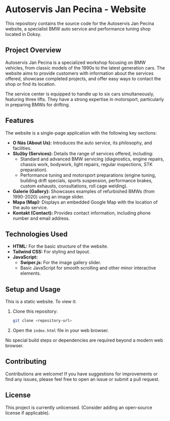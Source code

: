 # Autoservis Jan Pecina - Website

This repository contains the source code for the Autoservis Jan Pecina website, a specialist BMW auto service and performance tuning shop located in Doksy.

## Project Overview

Autoservis Jan Pecina is a specialized workshop focusing on BMW vehicles, from classic models of the 1990s to the latest generation cars. The website aims to provide customers with information about the services offered, showcase completed projects, and offer easy ways to contact the shop or find its location.

The service center is equipped to handle up to six cars simultaneously, featuring three lifts. They have a strong expertise in motorsport, particularly in preparing BMWs for drifting.

## Features

The website is a single-page application with the following key sections:

*   **O Nás (About Us):** Introduces the auto service, its philosophy, and facilities.
*   **Služby (Services):** Details the range of services offered, including:
    *   Standard and advanced BMW servicing (diagnostics, engine repairs, chassis work, bodywork, light repairs, regular inspections, STK preparation).
    *   Performance tuning and motorsport preparations (engine tuning, building drift specials, sports suspension, performance brakes, custom exhausts, consultations, roll cage welding).
*   **Galerie (Gallery):** Showcases examples of refurbished BMWs (from 1990-2020) using an image slider.
*   **Mapa (Map):** Displays an embedded Google Map with the location of the auto service.
*   **Kontakt (Contact):** Provides contact information, including phone number and email address.

## Technologies Used

*   **HTML:** For the basic structure of the website.
*   **Tailwind CSS:** For styling and layout.
*   **JavaScript:**
    *   **Swiper.js:** For the image gallery slider.
    *   Basic JavaScript for smooth scrolling and other minor interactive elements.

## Setup and Usage

This is a static website. To view it:

1.  Clone this repository:
    ```bash
    git clone <repository-url>
    ```
2.  Open the `index.html` file in your web browser.

No special build steps or dependencies are required beyond a modern web browser.

## Contributing

Contributions are welcome! If you have suggestions for improvements or find any issues, please feel free to open an issue or submit a pull request.

## License

This project is currently unlicensed. (Consider adding an open-source license if applicable).

